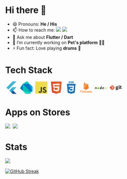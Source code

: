 # Hi there 👋

<!--
**monster555/monster555** is a ✨ _special_ ✨ repository because its `README.md` (this file) appears on your GitHub profile.

Here are some ideas to get you started:

- 🌱 I’m currently learning ...
- 👯 I’m looking to collaborate on ...
- 🤔 I’m looking for help with ...
-->
- 😄 Pronouns: **He / His**
- 📫 How to reach me: <a href="https://www.linkedin.com/in/daniel-coyula/" target="_blank"><img src="https://img.shields.io/badge/LinkedIn-blue?logo=linkedin&logoColor=white"/></a>&nbsp;<a href="https://dctech.dev" target="_blank"><img src="https://img.shields.io/badge/DC%20Tech-Portfolio-blue"/></a>
- 💬 Ask me about **Flutter / Dart**
- 🔭 I’m currently working on **Pet's platform** 🐶🐱
- ⚡ Fun fact: Love playing **drums** 🥁

# Tech Stack

<div>
  <img src="https://github.com/devicons/devicon/blob/master/icons/flutter/flutter-original.svg" title="Flutter" alt="Flutter" width="40" height="40"/>&nbsp;
  <img src="https://github.com/devicons/devicon/blob/master/icons/dart/dart-original.svg" title="Dart" alt="Dart" width="40" height="40"/>&nbsp;
  <img src="https://github.com/devicons/devicon/blob/master/icons/javascript/javascript-original.svg" title="JavaScript" alt="JavaScript" width="40" height="40"/>&nbsp;
  <img src="https://github.com/devicons/devicon/blob/master/icons/html5/html5-original.svg" title="HTML5" alt="HTML" width="40" height="40"/>&nbsp;
  <img src="https://github.com/devicons/devicon/blob/master/icons/css3/css3-plain-wordmark.svg"  title="CSS3" alt="CSS" width="40" height="40"/>&nbsp;
  <img src="https://github.com/devicons/devicon/blob/master/icons/firebase/firebase-plain-wordmark.svg" title="Firebase" alt="Firebase" width="40" height="40"/>&nbsp;
  <img src="https://github.com/devicons/devicon/blob/master/icons/nodejs/nodejs-original-wordmark.svg" title="NodeJS" alt="NodeJS" width="40" height="40"/>&nbsp;
  <img src="https://github.com/devicons/devicon/blob/master/icons/git/git-original-wordmark.svg" title="Git" **alt="Git" width="40" height="40"/>
</div>

# Apps on Stores

<a href="https://apps.apple.com/us/developer/daniel-coyula/id1396312930" target="_blank"><img src="https://img.shields.io/badge/App%20Store-black?logo=appstore&logoColor=white"/></a>&nbsp;
<a href="https://play.google.com/store/apps/developer?id=DC+Tech" target="_blank"><img src="https://img.shields.io/badge/Play%20Store-green?logo=googleplay&logoColor=white"/></a>

# Stats

![](http://github-profile-summary-cards.vercel.app/api/cards/profile-details?username=monster555&theme=github_dark)
<!--![](http://github-profile-summary-cards.vercel.app/api/cards/repos-per-language?username=monster555&theme=github_dark)
![](http://github-profile-summary-cards.vercel.app/api/cards/most-commit-language?username=monster555&theme=github_dark)
![](http://github-profile-summary-cards.vercel.app/api/cards/stats?username=monster555&theme=github_dark)

![Daniel's GitHub stats](https://github-readme-stats.vercel.app/api?username=monster555&show_icons=true&theme=dark&count_private=true)-->


[![GitHub Streak](http://github-readme-streak-stats.herokuapp.com?user=monster555&theme=github-dark&hide_border=true&stroke=0365D6&ring=0365D6&fire=FF9800)](https://git.io/streak-stats)
